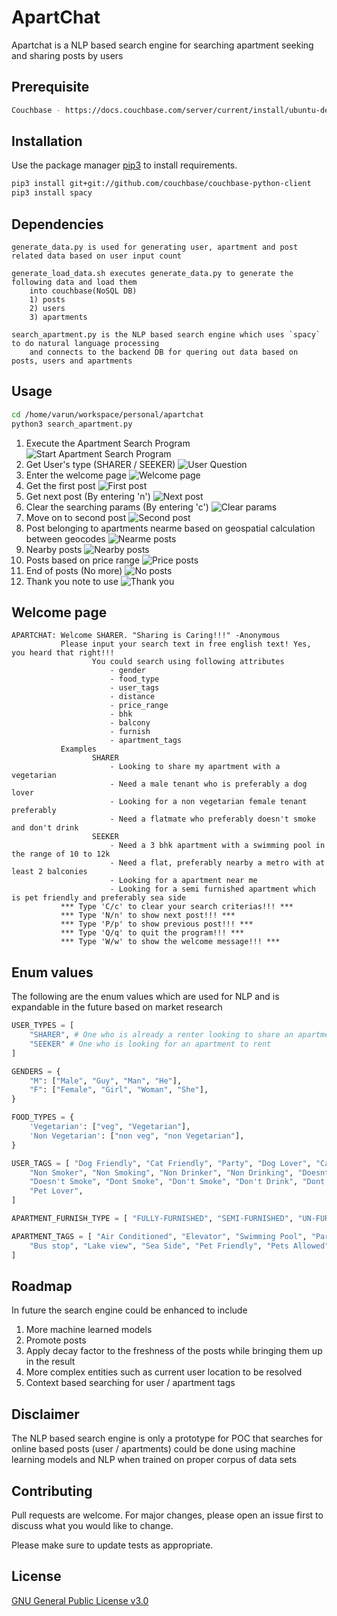 # ApartChat

Apartchat is a NLP based search engine for searching apartment seeking and sharing posts by users

## Prerequisite

```bash
Couchbase - https://docs.couchbase.com/server/current/install/ubuntu-debian-install.html
```

## Installation

Use the package manager [pip3](https://pip.pypa.io/en/stable/) to install requirements.

```bash
pip3 install git+git://github.com/couchbase/couchbase-python-client
pip3 install spacy
```

## Dependencies

```text
generate_data.py is used for generating user, apartment and post related data based on user input count

generate_load_data.sh executes generate_data.py to generate the following data and load them 
	into couchbase(NoSQL DB)
	1) posts
	2) users
	3) apartments

search_apartment.py is the NLP based search engine which uses `spacy` to do natural language processing 
	and connects to the backend DB for quering out data based on posts, users and apartments
```

## Usage

```bash
cd /home/varun/workspace/personal/apartchat
python3 search_apartment.py
```
1) Execute the Apartment Search Program
![Start Apartment Search Program](https://raw.githubusercontent.com/varundeboss/apartchat/master/screenshots/1_start_search_program.png)
2) Get User's type (SHARER / SEEKER)
![User Question](https://raw.githubusercontent.com/varundeboss/apartchat/master/screenshots/2_user_question.png)
3) Enter the welcome page
![Welcome page](https://raw.githubusercontent.com/varundeboss/apartchat/master/screenshots/3_welcome_page.png)
4) Get the first post
![First post](https://raw.githubusercontent.com/varundeboss/apartchat/master/screenshots/4_first_post.png)
5) Get next post (By entering 'n')
![Next post](https://raw.githubusercontent.com/varundeboss/apartchat/master/screenshots/5_next_post.png)
6) Clear the searching params (By entering 'c')
![Clear params](https://raw.githubusercontent.com/varundeboss/apartchat/master/screenshots/6_cleared_post.png)
7) Move on to second post
![Second post](https://raw.githubusercontent.com/varundeboss/apartchat/master/screenshots/6_second_post.png)
8) Post belonging to apartments nearme based on geospatial calculation between geocodes
![Nearme posts](https://raw.githubusercontent.com/varundeboss/apartchat/master/screenshots/7_nearme_apartment.png)
9) Nearby posts
![Nearby posts](https://raw.githubusercontent.com/varundeboss/apartchat/master/screenshots/8_nearby_post.png)
10) Posts based on price range
![Price posts](https://raw.githubusercontent.com/varundeboss/apartchat/master/screenshots/9_price_range.png)
11) End of posts (No more)
![No posts](https://raw.githubusercontent.com/varundeboss/apartchat/master/screenshots/10_no_more_posts.png)
12) Thank you note to use
![Thank you](https://raw.githubusercontent.com/varundeboss/apartchat/master/screenshots/11_thank_you.png)


## Welcome page

```text
APARTCHAT: Welcome SHARER. "Sharing is Caring!!!" -Anonymous
           Please input your search text in free english text! Yes, you heard that right!!!
                  You could search using following attributes
                      - gender
                      - food_type
                      - user_tags
                      - distance
                      - price_range
                      - bhk
                      - balcony
                      - furnish
                      - apartment_tags
           Examples
                  SHARER
                      - Looking to share my apartment with a vegetarian
                      - Need a male tenant who is preferably a dog lover
                      - Looking for a non vegetarian female tenant preferably
                      - Need a flatmate who preferably doesn't smoke and don't drink
                  SEEKER
                      - Need a 3 bhk apartment with a swimming pool in the range of 10 to 12k
                      - Need a flat, preferably nearby a metro with at least 2 balconies
                      - Looking for a apartment near me
                      - Looking for a semi furnished apartment which is pet friendly and preferably sea side
           *** Type 'C/c' to clear your search criterias!!! *** 
           *** Type 'N/n' to show next post!!! *** 
           *** Type 'P/p' to show previous post!!! *** 
           *** Type 'Q/q' to quit the program!!! *** 
           *** Type 'W/w' to show the welcome message!!! ***
```

## Enum values

The following are the enum values which are used for NLP and is expandable in the future based on market research
```python
USER_TYPES = [
	"SHARER", # One who is already a renter looking to share an apartment
	"SEEKER" # One who is looking for an apartment to rent
]

GENDERS = {
	"M": ["Male", "Guy", "Man", "He"],
	"F": ["Female", "Girl", "Woman", "She"],
}

FOOD_TYPES = {
	'Vegetarian': ["veg", "Vegetarian"],
	'Non Vegetarian': ["non veg", "non Vegetarian"],
}

USER_TAGS = [ "Dog Friendly", "Cat Friendly", "Party", "Dog Lover", "Cat Lover", "Loves Cat", "Loves Dog", "Easy Going",
	"Non Smoker", "Non Smoking", "Non Drinker", "Non Drinking", "Doesnt Drink", "Doesn't Drink", "Doesnt Smoke", 
	"Doesn't Smoke", "Dont Smoke", "Don't Smoke", "Don't Drink", "Dont Drink", "Not Drink", "Not Smoke", "Loves Pet",
	"Pet Lover",
]

APARTMENT_FURNISH_TYPE = [ "FULLY-FURNISHED", "SEMI-FURNISHED", "UN-FURNISHED", ]

APARTMENT_TAGS = [ "Air Conditioned", "Elevator", "Swimming Pool", "Parking", "Dog Friendly", "Cat Friendly", "Park", 
	"Bus stop", "Lake view", "Sea Side", "Pet Friendly", "Pets Allowed", "Metro", "Beach Side",
]
```

## Roadmap

In future the search engine could be enhanced to include 
1) More machine learned models
2) Promote posts
3) Apply decay factor to the freshness of the posts while bringing them up in the result
4) More complex entities such as current user location to be resolved
5) Context based searching for user / apartment tags

## Disclaimer

The NLP based search engine is only a prototype for POC that searches for online based posts (user / apartments) could be 
done using machine learning models and NLP when trained on proper corpus of data sets

## Contributing
Pull requests are welcome. For major changes, please open an issue first to discuss what you would like to change.

Please make sure to update tests as appropriate.

## License
[GNU General Public License v3.0](https://www.gnu.org/licenses/gpl-3.0.en.html)

